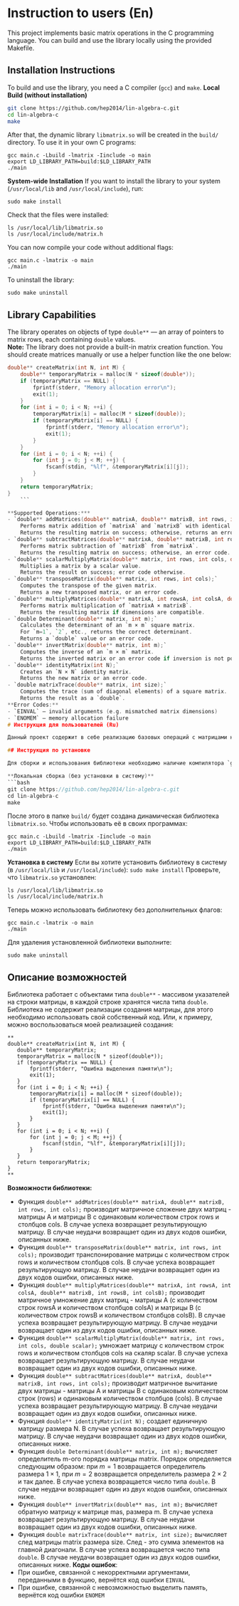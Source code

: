 # Instruction to users (En)

This project implements basic matrix operations in the C programming language. You can build and use the library locally using the provided Makefile.

## Installation Instructions
To build and use the library, you need a C compiler (`gcc`) and `make`.
**Local Build (without installation)**
```bash
git clone https://github.com/hep2014/lin-algebra-c.git
cd lin-algebra-c
make
```
After that, the dynamic library `libmatrix.so` will be created in the `build/` directory.
To use it in your own C programs:
```
gcc main.c -Lbuild -lmatrix -Iinclude -o main
export LD_LIBRARY_PATH=build:$LD_LIBRARY_PATH
./main
```

**System-wide Installation**
If you want to install the library to your system (`/usr/local/lib` and `/usr/local/include`), run:
```
sudo make install
```
Check that the files were installed:
```
ls /usr/local/lib/libmatrix.so
ls /usr/local/include/matrix.h
```
You can now compile your code without additional flags:
```
gcc main.c -lmatrix -o main
./main
```
To uninstall the library:
```
sudo make uninstall
```
## Library Capabilities

The library operates on objects of type `double**` — an array of pointers to matrix rows, each containing `double` values.  
**Note:** The library does not provide a built-in matrix creation function. You should create matrices manually or use a helper function like the one below:
```c
double** createMatrix(int N, int M) {
    double** temporaryMatrix = malloc(N * sizeof(double*));
    if (temporaryMatrix == NULL) {
        fprintf(stderr, "Memory allocation error\n");
        exit(1);
    }
    for (int i = 0; i < N; ++i) {
        temporaryMatrix[i] = malloc(M * sizeof(double));
        if (temporaryMatrix[i] == NULL) {
            fprintf(stderr, "Memory allocation error\n");
            exit(1);
        }
    }
    for (int i = 0; i < N; ++i) {
        for (int j = 0; j < M; ++j) {
            fscanf(stdin, "%lf", &temporaryMatrix[i][j]);
        }
    }
    return temporaryMatrix;
}
    ```

**Supported Operations:***
- `double** addMatrices(double** matrixA, double** matrixB, int rows, int cols);`  
    Performs matrix addition of `matrixA` and `matrixB` with identical dimensions.  
    Returns the resulting matrix on success; otherwise, returns an error code.
- `double** subtractMatrices(double** matrixA, double** matrixB, int rows, int cols);`  
    Performs matrix subtraction of `matrixB` from `matrixA`.  
    Returns the resulting matrix on success; otherwise, an error code.
- `double** scalarMultiplyMatrix(double** matrix, int rows, int cols, double scalar);`  
    Multiplies a matrix by a scalar value.  
    Returns the result on success; error code otherwise.
- `double** transposeMatrix(double** matrix, int rows, int cols);`  
    Computes the transpose of the given matrix.  
    Returns a new transposed matrix, or an error code.
- `double** multiplyMatrices(double** matrixA, int rowsA, int colsA, double** matrixB, int rowsB, int colsB);`  
    Performs matrix multiplication of `matrixA × matrixB`.  
    Returns the resulting matrix if dimensions are compatible.
- `double Determinant(double** matrix, int m);`  
    Calculates the determinant of an `m × m` square matrix.  
    For `m=1`, `2`, etc., returns the correct determinant.  
    Returns a `double` value or an error code.
- `double** invertMatrix(double** matrix, int m);`  
    Computes the inverse of an `m × m` matrix.  
    Returns the inverted matrix or an error code if inversion is not possible.
- `double** identityMatrix(int N);`  
    Creates an `N × N` identity matrix.  
    Returns the new matrix or an error code.
- `double matrixTrace(double** matrix, int size);`  
    Computes the trace (sum of diagonal elements) of a square matrix.  
    Returns the result as a `double`.
**Error Codes:**
- `EINVAL` — invalid arguments (e.g. mismatched matrix dimensions)
- `ENOMEM` — memory allocation failure
# Инструкция для пользователей (Ru)

Данный проект содержит в себе реализацию базовых операций с матрицами на языке С. Проект можно установить локально и использовать локально, используя представленный Makefile. 

## Инструкция по установке

Для сборки и использования библиотеки необходимо наличие компилятора `gcc` и утилиты `make`. 

**Локальная сборка (без установки в систему)** 
```bash
git clone https://github.com/hep2014/lin-algebra-c.git
cd lin-algebra-c
make
```
После этого в папке `build/` будет создана динамическая библиотека `libmatrix.so`.
Чтобы использовать её в своих программах:
```
gcc main.c -Lbuild -lmatrix -Iinclude -o main
export LD_LIBRARY_PATH=build:$LD_LIBRARY_PATH
./main
```
**Установка в систему** 
Если вы хотите установить библиотеку в систему (в `/usr/local/lib` и `/usr/local/include`):
```sudo make install``` 
Проверьте, что `libmatrix.so` установлен:
```
ls /usr/local/lib/libmatrix.so
ls /usr/local/include/matrix.h
```
Теперь можно использовать библиотеку без дополнительных флагов:
```
gcc main.c -lmatrix -o main
./main
```
Для удаления установленной библиотеки выполните:
```
sudo make uninstall
```
## Описание возможностей
Библиотека работает с объектами типа ``` double** ``` - массивом указателей на строки матрицы, в каждой строке хранятся числа типа ```double```. Библиотека не содержит реализации создания матрицы, для этого необходимо использовать свой собственный код. Или, к примеру, можно воспользоваться моей реализацией создания: 
```
**
double** createMatrix(int N, int M) {
   double** temporaryMatrix;
   temporaryMatrix = malloc(N * sizeof(double*));
   if (temporaryMatrix == NULL) {
       fprintf(stderr, "Ошибка выделения памяти\n");
       exit(1);
   }
   for (int i = 0; i < N; ++i) {
       temporaryMatrix[i] = malloc(M * sizeof(double));
       if (temporaryMatrix[i] == NULL) {
           fprintf(stderr, "Ошибка выделения памяти\n");
           exit(1);
       }
   }
   for (int i = 0; i < N; ++i) {
       for (int j = 0; j < M; ++j) {
           fscanf(stdin, "%lf", &temporaryMatrix[i][j]);
       }
   }
   return temporaryMatrix;
}
**
```
**Возможности библиотеки:**
- Функция  ```double** addMatrices(double** matrixA, double** matrixB, int rows, int cols);``` производит матричное сложение двух матриц - матрицы А и матрицы В с одинаковым количеством строк rows и столбцов cols. В случае успеха возвращает результирующую матрицу. В случае неудачи возвращает один из двух кодов ошибки, описанных ниже.
- Функция ```double** transposeMatrix(double** matrix, int rows, int cols);``` производит транспонирование матрицы с количеством строк rows и количеством столбцов cols. В случае успеха возвращает результирующую матрицу. В случае неудачи возвращает один из двух кодов ошибки, описанных ниже.
- Функция ```double** multiplyMatrices(double** matrixA, int rowsA, int colsA, double** matrixB, int rowsB, int colsB);``` производит матричное умножение двух матриц - матрицы А (с количеством строк rowsA и количеством столбцов colsA) и матрицы В (с количеством строк rowsB и количеством столбцов colsB). В случае успеха возвращает результирующую матрицу. В случае неудачи возвращает один из двух кодов ошибки, описанных ниже.
- Функция ```double** scalarMultiplyMatrix(double** matrix, int rows, int cols, double scalar);``` умножает матрицу с количеством строк rows и количеством столбцов cols на скаляр scalar. В случае успеха возвращает результирующую матрицу. В случае неудачи возвращает один из двух кодов ошибки, описанных ниже.
- Функция ```double** subtractMatrices(double** matrixA, double** matrixB, int rows, int cols);``` производит матричное вычитание двух матрицы - матрицы А и матрицы В с одинаковым количеством строк (rows) и одинаковым количеством столбцов (cols).  В случае успеха возвращает результирующую матрицу. В случае неудачи возвращает один из двух кодов ошибки, описанных ниже. 
- Функция ```double** identityMatrix(int N);``` создает единичную матрицу размера N. В случае успеха возвращает результирующую матрицу. В случае неудачи возвращает один из двух кодов ошибки, описанных ниже. 
- Функция ```double Determinant(double** matrix, int m);``` вычисляет определитель m-ого порядка матрицы matrix. Порядок определяется следующим образом: при $m=1$ возвращается определитель размера $1 \times 1$, при $m = 2$ возвращается определитель размера $2 \times 2$ и так далее. В случае успеха возвращается число типа ```double```. В случае неудачи возвращает один из двух кодов ошибки, описанных ниже. 
- Функция ```double** invertMatrix(double** mas, int m);``` вычисляет обратную матрицу к матрице mas, размера m.  В случае успеха возвращает результирующую матрицу. В случае неудачи возвращает один из двух кодов ошибки, описанных ниже. 
- Функция ```double matrixTrace(double** matrix, int size);``` вычисляет след матрицы matrix размера size. След - это сумма элементов на главной диагонали. В случае успеха возвращается число типа ```double```. В случае неудачи возвращает один из двух кодов ошибки, описанных ниже. 
**Коды ошибок**: 
- При ошибке, связанной с некорректными аргументами, переданными в функцию, вернётся код ошибки ```EINVAL```
- При ошибке, связанной с невозможностью выделить память, вернётся код ошибки ```ENOMEM``` 







